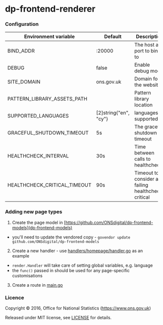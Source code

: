 dp-frontend-renderer
====================

### Configuration

| Environment variable          | Default               | Description
| ----------------------------- | --------------------- | -------------------------------
| BIND_ADDR                     | :20000                | The host and port to bind to
| DEBUG                         | false                 | Enable debug mode
| SITE_DOMAIN                   | ons.gov.uk            | Domain for the website
| PATTERN_LIBRARY_ASSETS_PATH   |                       | Pattern library location
| SUPPORTED_LANGUAGES           | [2]string{"en", "cy"} | languages supported
| GRACEFUL_SHUTDOWN_TIMEOUT     | 5s                    | The graceful shutdown timeout
|	HEALTHCHECK_INTERVAL          | 30s                   | Time between calls to healthchecks
|	HEALTHCHECK_CRITICAL_TIMEOUT  | 90s                   | Timeout to consider a failing healthcheck critical

### Adding new page types

1. Create the page model in [https://github.com/ONSdigital/dp-frontend-models](dp-frontend-models)
  - you'll need to update the vendored copy - `govendor update github.com/ONSdigital/dp-frontend-models`
2. Create a new handler - use [handlers/homepage/handler.go](handlers/homepage/handler.go) as an example
  - `render.Handler` will take care of setting global variables, e.g. language
  - the `func()` passed in should be used for any page-specific customisations
3. Create a route in [main.go](main.go)


### Licence

Copyright ©‎ 2016, Office for National Statistics (https://www.ons.gov.uk)

Released under MIT license, see [LICENSE](LICENSE.md) for details.

